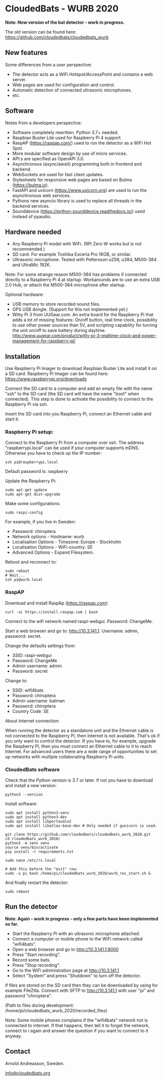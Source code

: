 #  CloudedBats - WURB 2020

**Note: New version of the bat detector - work in progress.**

The old version can be found here: https://github.com/cloudedbats/cloudedbats_wurb

## New features

Some differences from a user perspective:

- The detector acts as a WiFi Hotspot/AccessPoint and contains a web server. 
- Web pages are used for configuration and control.
- Automatic detection of connected ultrasonic microphones.
- etc.

## Software

Notes from a developers perspective:

- Software completely rewritten. Python 3.7+ needed.
- Raspbian Buster Lite used for Raspberry Pi 4 support.
- RaspAP (https://raspap.com/) used to run the detector as a WiFi Hot Spot.
- More modular software design by use of micro services.
- API:s are specified as OpenAPI 3.0.
- Asynchronous (async/await) programming both in frontend and backend.
- WebSockets are used for fast client updates.
- Stylesheets for responsive web pages are based on Bulma (https://bulma.io).
- FastAPI and uvicorn (https://www.uvicorn.org) are used to run the asynchronous web services.
- Pythons new asyncio library is used to replace all threads in the backend services. 
- Sounddevice (https://python-sounddevice.readthedocs.io/) used instead of pyaudio.

## Hardware needed

- Any Raspberry Pi model with WiFi. (RPi Zero W works but is not recommended.) 
- SD card. For example Toshiba Exceria Pro 16GB, or similar.
- Ultrasonic microphone. Tested with Pettersson u256, u384, M500-384 and UltraMic 192K.

Note: For some strange reason M500-384 has problems if connected directly to a 
Raspberry Pi 4 at startup. Workarounds are to use an extra USB 2.0 Hub, or 
attach the M500-384 microphone after startup.

Optional hardware:

- USB memory to store recorded sound files. 
- GPS USB dongle. (Support for this not implemented yet.)
- Witty Pi 3 from UUGear.com. An extra board for the Raspberry Pi that adds a lot of 
missing features: On/off button, real time clock, possibility to use other 
power sources than 5V, and scripting capability for turning the unit on/off 
to save battery during daytime. 
http://www.uugear.com/product/witty-pi-3-realtime-clock-and-power-management-for-raspberry-pi/

## Installation

Use Raspberry Pi Imager to download Raspbian Buster Lite 
and install it on a SD card. Raspberry Pi Imager can be found here: 
https://www.raspberrypi.org/downloads

Connect the SD card to a computer and add an empty file with 
the name "ssh" to the SD card (the SD card will have the name 
"boot" when connected). This step is done to activate the possibility
to connect to the Raspberry Pi via ssh. 

Insert the SD card into you Raspberry Pi, connect an Ethernet 
cable and start it.

### Raspberry Pi setup:

Connect to the Raspberry Pi from a computer over ssh. 
The address "raspberrypi.local" can be used if your computer supports mDNS. 
Otherwise you have to check up the IP number:

    ssh pi@raspberrypi.local
    
Default password is: raspberry

Update the Raspberry Pi: 

    sudo apt-get update
    sudo apt-get dist-upgrade

Make some configurations:

    sudo raspi-config

For example, if you live in Sweden:

- Password: chiroptera
- Network options - Hostname: wurb 
- Localisation Options - Timezone: Europe - Stockholm
- Localisation Options - WiFi-country: SE
- Advanced Options - Expand Filesystem.

Reboot and reconnect to:

    sudo reboot
    # Wait...
    ssh pi@wurb.local

### RaspAP

Download and install RaspAp (https://raspap.com):

    curl -sL https://install.raspap.com | bash

Connect to the wifi network named raspi-webgui. Password: ChangeMe.

Start a web browser and go to: http://10.3.141.1. Username: admin, password: secret.

Change the defaults settings from:

- SSID: raspi-webgui
- Password: ChangeMe
- Admin username: admin
- Password: secret

Change to:

- SSID: wifi4bats
- Password: chiroptera
- Admin username: batman
- Password: chiroptera
- Country Code: SE

About Internet connection:

When running the detector as a standalone unit and the Ethernet cable is not connected to 
the Raspberry Pi, then Internet is not available. 
That's ok if you only want to control the detector. If you have to, for example, 
upgrade the Raspberry Pi, then you must connect an Ethernet cable to it to reach Internet.
For advanced users there are a wide range of opportunities to set up networks with 
multiple collaborating Raspberry Pi units.


### CloudedBats software

Check that the Python version is 3.7 or later. If not you 
have to download and install a new version:

    python3 --version

Install software:

    sudo apt install python3-venv
    sudo apt install python3-dev
    sudo apt install libportaudio2
    sudo apt install libatlas-base-dev # Only needed if gunicorn is used.

    git clone https://github.com/cloudedbats/cloudedbats_wurb_2020.git
    cd cloudedbats_wurb_2020/
    python3 -m venv venv
    source venv/bin/activate
    pip install -r requirements.txt 

    sudo nano /etc/rc.local 

    # Add this before the "exit" row: 
    sudo -u pi bash /home/pi/cloudedbats_wurb_2020/wurb_rec_start.sh &

And finally restart the detector:

    sudo reboot


## Run the detector

**Note: Again - work in progress - only a few parts have been implemented so far.**

- Start the Raspberry Pi with an ultrasonic microphone attached.
- Connect a computer or mobile phone to the WiFi network called "wifi4bats".
- Open a web browser and go to http://10.3.141.1:8000
- Press "Start recording".
- Record some bats.
- Press "Stop recording".
- Go to the WiFi administration page at http://10.3.141.1
- Select "System" and press "Shutdown" to turn off the detector.

If files are stored on the SD card then they can be downloaded by 
using for example FileZilla. Connect with SFTP to http://10.3.141.1 
with user "pi" and password "chiroptera".

(Path to files during development: /home/pi/cloudedbats_wurb_2020/recorded_files)

Note: Some mobile phones complains if the "wifi4bats" network not is 
connected to internet. If that happens, then tell it to forget the network, 
connect to i again and answer the question if you want to connect to it
anyway.


## Contact

Arnold Andreasson, Sweden.

info@cloudedbats.org
